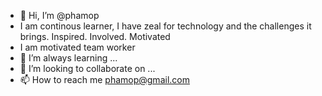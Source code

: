 - 👋 Hi, I’m @phamop
- I am continous learner, I have zeal for technology and the challenges it brings. Inspired. Involved. Motivated
- I am motivated team worker
- 🌱 I’m always  learning ...
- 💞️ I’m looking to collaborate on ...
- 📫 How to reach me phamop@gmail.com

<!---
phamop/phamop is a ✨ special ✨ repository because its `README.md` (this file) appears on your GitHub profile.
You can click the Preview link to take a look at your changes.
--->
